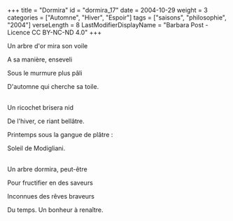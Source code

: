 +++
title = "Dormira"
id = "dormira_17"
date = 2004-10-29
weight = 3
categories = ["Automne", "Hiver", "Espoir"]
tags = ["saisons", "philosophie", "2004"]
verseLength = 8
LastModifierDisplayName = "Barbara Post - Licence CC BY-NC-ND 4.0"
+++

Un arbre d'or mira son voile

A sa manière, enseveli

Sous le murmure plus pâli

D'automne qui cherche sa toile.

 \
Un ricochet brisera nid

De l'hiver, ce riant bellâtre.

Printemps sous la gangue de plâtre :

Soleil de Modigliani.

 \
Un arbre dormira, peut-être

Pour fructifier en des saveurs

Inconnues des rêves braveurs

Du temps. Un bonheur à renaître.
